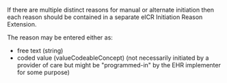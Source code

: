 If there are multiple distinct reasons for manual or alternate initiation then each reason should be contained in a separate eICR Initiation Reason Extension. 

The reason may be entered either as:
* free text (string) 
* coded value (valueCodeableConcept) (not necessarily initiated by a provider of care but might be "programmed-in" by the EHR implementer for some purpose)
